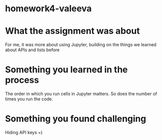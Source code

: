# homework4-valeeva
 
# What the assignment was about
For me, it was more about using Jupyter, building on the things we learned about APIs and lists before
# Something you learned in the process
The order in which you run cells in Jupyter matters. So does the number of times you run the code.
# Something you found challenging
Hiding API keys =) 
